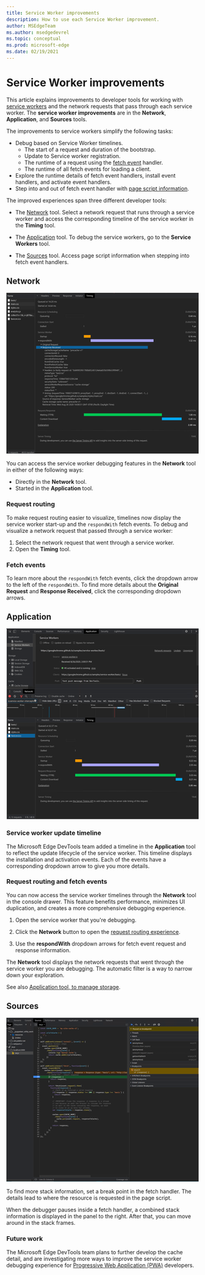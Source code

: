 ```yaml
---
title: Service Worker improvements
description: How to use each Service Worker improvement.
author: MSEdgeTeam
ms.author: msedgedevrel
ms.topic: conceptual
ms.prod: microsoft-edge
ms.date: 02/19/2021
---
```

# Service Worker improvements

This article explains improvements to developer tools for working with [service workers](https://developer.mozilla.org/docs/Web/API/Service_Worker_API) and the network requests that pass through each service worker.  The **service worker improvements** are in the **Network**, **Application**, and **Sources** tools.

The improvements to service workers simplify the following tasks:

*  Debug based on Service Worker timelines.
    *  The start of a request and duration of the bootstrap.
    *  Update to Service worker registration.
    *  The runtime of a request using the [fetch event](https://developer.mozilla.org/docs/Web/API/FetchEvent) handler.
    *  The runtime of all fetch events for loading a client.
*  Explore the runtime details of fetch event handlers, install event handlers, and activate event handlers.
*  Step into and out of fetch event handler with [page script information](#sources).

The improved experiences span three different developer tools:

*  The [Network](#network) tool.  Select a network request that runs through a service worker and access the corresponding timeline of the service worker in the **Timing** tool.

*  The [Application](#application) tool.  To debug the service workers, go to the **Service Workers** tool.

*  The [Sources](#sources) tool.  Access page script information when stepping into fetch event handlers.


<!-- ====================================================================== -->
## Network

![Service worker timeline in the Network tool.](../media/sw-network-timeline.msft.png)

You can access the service worker debugging features in the **Network** tool in either of the following ways:

*  Directly in the **Network** tool.
*  Started in the **Application** tool.

### Request routing

To make request routing easier to visualize, timelines now display the service worker start-up and the `respondWith` fetch events.  To debug and visualize a network request that passed through a service worker:

1. Select the network request that went through a service worker.
1. Open the **Timing** tool.

### Fetch events

To learn more about the `respondWith` fetch events, click the dropdown arrow to the left of the `respondWith`.  To find more details about the **Original Request** and **Response Received**, click the corresponding dropdown arrows.


<!-- ====================================================================== -->
## Application

![Application view.](../media/sw-application-timeline.msft.png)

### Service worker update timeline

The Microsoft Edge DevTools team added a timeline in the **Application** tool to reflect the update lifecycle of the service worker.  This timeline displays the installation and activation events.  Each of the events have a corresponding dropdown arrow to give you more details.

### Request routing and fetch events

You can now access the service worker timelines through the **Network** tool in the console drawer.  This feature benefits performance, minimizes UI duplication, and creates a more comprehensive debugging experience.

1. Open the service worker that you're debugging.

1. Click the **Network** button to open the [request routing experience](#network).

1. Use the **respondWith** dropdown arrows for fetch event request and response information.

The **Network** tool displays the network requests that went through the service worker you are debugging.  The automatic filter is a way to narrow down your exploration.

See also [Application tool, to manage storage](../storage/application-tool.md).


<!-- ====================================================================== -->
## Sources

![The DOM tree.](../media/sw-sources.msft.png)

To find more stack information, set a break point in the fetch handler.  The details lead to where the resource is requested in the page script.

When the debugger pauses inside a fetch handler, a combined stack information is displayed in the panel to the right.  After that, you can move around in the stack frames.

### Future work

The Microsoft Edge DevTools team plans to further develop the cache detail, and are investigating more ways to improve the service worker debugging experience for [Progressive Web Application (PWA)](https://developer.mozilla.org/docs/Web/Progressive_web_apps) developers.

